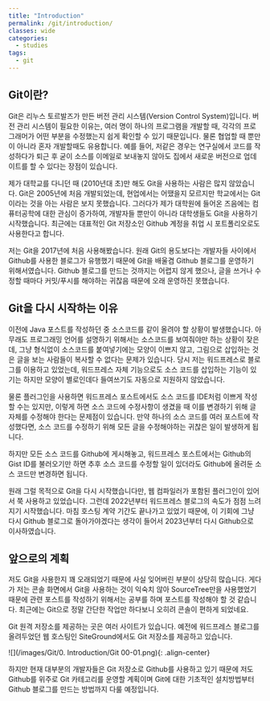 ```yaml
---
title: "Introduction"
permalink: /git/introduction/
classes: wide
categories:
  - studies
tags:
  - git
---
```


## Git이란?

Git은 리누스 토르발즈가 만든 버전 관리 시스템(Version Control System)입니다. 버전 관리 시스템이 필요한 이유는, 여러 명이 하나의 프로그램을 개발할 때, 각각의 프로그래머가 어떤 부분을 수정했는지 쉽게 확인할 수 있기 때문입니다. 물론 협업할 때 뿐만이 아니라 혼자 개발할때도 유용합니다. 예를 들어, 저같은 경우는 연구실에서 코드를 작성하다가 퇴근 후 굳이 소스를 이메일로 보내놓지 않아도 집에서 새로운 버전으로 업데이트를 할 수 있다는 장점이 있습니다.

제가 대학교를 다니던 때 (2010년대 초)만 해도 Git을 사용하는 사람은 많지 않았습니다. Git은 2005년에 처음 개발되었는데, 현업에서는 어땠을지 모르지만 학교에서는 Git이라는 것을 아는 사람은 보지 못했습니다. 그러다가 제가 대학원에 들어온 즈음에는 컴퓨터공학에 대한 관심이 증가하여, 개발자들 뿐만이 아니라 대학생들도 Git을 사용하기 시작했습니다. 최근에는 대표적인 Git 저장소인 Github 계정을 취업 시 포트폴리오로도 사용한다고 합니다.

저는 Git을 2017년에 처음 사용해봤습니다. 원래 Git의 용도보다는 개발자들 사이에서 Github를 사용한 블로그가 유행했기 때문에 Git을 배울겸 Github 블로그를 운영하기 위해서였습니다. Github 블로그를 만드는 것까지는 어렵지 않게 했으나, 글을 쓰거나 수정할 때마다 커밋/푸시를 해야하는 귀찮음 때문에 오래 운영하진 못했습니다.

## Git을 다시 시작하는 이유

이전에 Java 포스트를 작성하던 중 소스코드를 같이 올려야 할 상황이 발생했습니다. 아무래도 프로그래밍 언어를 설명하기 위해서는 소스코드를 보여줘야만 하는 상황이 잦은데, 그냥 형식없이 소스코드를 붙여넣기에는 모양이 이쁘지 않고, 그림으로 삽입하는 것은 글을 보는 사람들이 복사할 수 없다는 문제가 있습니다. 당시 저는 워드프레스로 블로그를 이용하고 있었는데, 워드프레스 자체 기능으로도 소스 코드를 삽입하는 기능이 있기는 하지만 모양이 별로인데다 들여쓰기도 자동으로 지원하지 않았습니다.

물론 플러그인을 사용하면 워드프레스 포스트에서도 소스 코드를 IDE처럼 이쁘게 작성할 수는 있지만, 이렇게 하면 소스 코드에 수정사항이 생겼을 때 이를 변경하기 위해 글 자체를 수정해야 한다는 문제점이 있습니다. 만약 하나의 소스 코드를 여러 포스트에 작성했다면, 소스 코드를 수정하기 위해 모든 글을 수정해야하는 귀찮은 일이 발생하게 됩니다.

하지만 모든 소스 코드를 Github에 게시해놓고, 워드프레스 포스트에서는 Github의 Gist ID를 불러오기만 하면 추후 소스 코드를 수정할 일이 있더라도 Github에 올려둔 소스 코드만 변경하면 됩니다.

원래 그럴 목적으로 Git을 다시 시작했습니다만, 웹 컴파일러가 포함된 플러그인이 있어서 쭉 사용하고 있었습니다. 그런데 2022년부터 워드프레스 블로그의 속도가 점점 느려지기 시작했습니다. 마침 호스팅 계약 기간도 끝나가고 있었기 때문에, 이 기회에 그냥 다시 Github 블로그로 돌아가야겠다는 생각이 들어서 2023년부터 다시 Github으로 이사하였습니다.

## 앞으로의 계획

저도 Git을 사용한지 꽤 오래되었기 때문에 사실 잊어버린 부분이 상당히 많습니다. 게다가 저는 콘솔 화면에서 Git을 사용하는 것이 익숙치 않아 SourceTree만을 사용했었기 때문에 관련 포스트를 작성하기 위해서는 공부를 하며 포스트를 작성해야 할 것 같습니다. 최근에는 Git으로 정말 간단한 작업만 하다보니 오히려 콘솔이 편하게 되었네요. 

Git 원격 저장소를 제공하는 곳은 여러 사이트가 있습니다. 예전에 워드프레스 블로그를 올려두었던 웹 호스팅인 SiteGround에서도 Git 저장소를 제공하고 있습니다.

![](/images/Git/0. Introduction/Git 00-01.png){: .align-center}

하지만 현재 대부분의 개발자들은 Git 저장소로 Github를 사용하고 있기 때문에 저도 Github를 위주로 Git 카테고리를 운영할 계획이며 Git에 대한 기초적인 설치방법부터 Github 블로그를 만드는 방법까지 다룰 예정입니다.